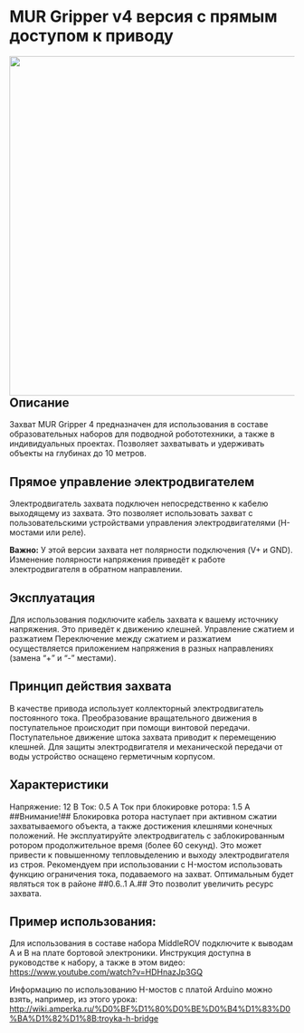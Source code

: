 # MUR Gripper v4 версия с прямым доступом к приводу
<img src="https://user-images.githubusercontent.com/106134147/222038728-79fcc7fe-137f-417f-bc29-058ef8a5481d.jpg" width="600" align="right">

## Описание
Захват MUR Gripper 4 предназначен для использования в составе образовательных наборов для подводной робототехники, а также в индивидуальных проектах. Позволяет захватывать и удерживать объекты на глубинах до 10 метров.
## Прямое управление электродвигателем
Электродвигатель захвата подключен непосредственно к кабелю выходящему из захвата. Это позволяет использовать захват с пользовательскими устройствами управления электродвигателями (H-мостами или реле).

__Важно:__ У этой версии захвата нет полярности подключения (V+ и GND). Изменение полярности напряжения приведёт к работе электродвигателя в обратном направлении. 
## Эксплуатация
Для использования подключите кабель захвата к вашему источнику напряжения. Это приведёт к движению клешней.
Управление сжатием и разжатием
Переключение между сжатием и разжатием осуществляется приложением напряжения в разных направлениях (замена “+” и “-” местами).
## Принцип действия захвата
В качестве привода использует коллекторный электродвигатель постоянного тока. Преобразование вращательного движения в поступательное происходит при помощи винтовой передачи. Поступательное движение штока захвата приводит к перемещению клешней. Для защиты электродвигателя и механической передачи от воды устройство оснащено герметичным корпусом.
## Характеристики
Напряжение: 12 В
Ток: 0.5 А
Ток при блокировке ротора: 1.5 А
##Внимание!## Блокировка ротора наступает при активном сжатии захватываемого объекта, а также достижения клешнями конечных положений. Не эксплуатируйте электродвигатель с заблокированным ротором продолжительное время (более 60 секунд). Это может привести к повышенному тепловыделению и выходу электродвигателя из строя.
Рекомендуем при использовании с H-мостом использовать функцию ограничения тока, подаваемого на захват. Оптимальным будет являться ток в районе ##0.6..1 А.## Это позволит увеличить ресурс захвата.
## Пример использования:
Для использования в составе набора MiddleROV подключите к выводам A и B на плате бортовой электроники. Инструкция доступна в руководстве к набору, а также в  этом видео:
https://www.youtube.com/watch?v=HDHnazJp3GQ

Информацию по использованию H-мостов с платой Arduino можно взять, например, из этого урока:
http://wiki.amperka.ru/%D0%BF%D1%80%D0%BE%D0%B4%D1%83%D0%BA%D1%82%D1%8B:troyka-h-bridge
